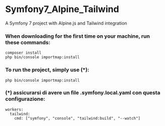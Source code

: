 # Symfony7_Alpine_Tailwind
A Symfony 7 project with Alpine.js and Tailwind integration


### When downloading for the first time on your machine, run these commands:
```
composer install
php bin/console importmap:install
```

### To run the project, simply use **(*)**:
```
php bin/console importmap:install
```

### **(*)** assicurarsi di avere un file .symfony.local.yaml con questa configurazione:
```
workers:
  tailwind:
    cmd: ["symfony", "console", "tailwind:build", "--watch"]
```